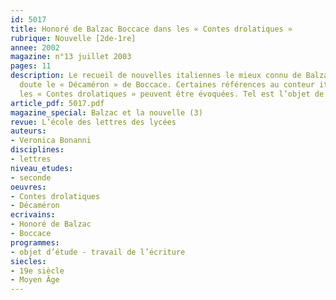 ```yaml
---
id: 5017
title: Honoré de Balzac Boccace dans les « Contes drolatiques »
rubrique: Nouvelle [2de-1re]
annee: 2002
magazine: n°13 juillet 2003
pages: 11
description: Le recueil de nouvelles italiennes le mieux connu de Balzac était sans
  doute le « Décaméron » de Boccace. Certaines références au conteur italien dans
  les « Contes drolatiques » peuvent être évoquées. Tel est l’objet de cet article.
article_pdf: 5017.pdf
magazine_special: Balzac et la nouvelle (3)
revue: L’école des lettres des lycées
auteurs:
- Veronica Bonanni
disciplines:
- lettres
niveau_etudes:
- seconde
oeuvres:
- Contes drolatiques
- Décaméron
ecrivains:
- Honoré de Balzac
- Boccace
programmes:
- objet d’étude - travail de l’écriture
siecles:
- 19e siècle
- Moyen Âge
---
```

